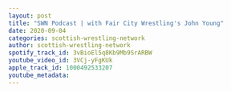 ```yaml
---
layout: post
title: "SWN Podcast | with Fair City Wrestling's John Young"
date: 2020-09-04
categories: scottish-wrestling-network
author: scottish-wrestling-network
spotify_track_id: 3vBioEl5q8Kb9Mb9SrARBW
youtube_video_id: 3VCj-yFgKUk
apple_track_id: 1000492533207
youtube_metadata: 
---
```

